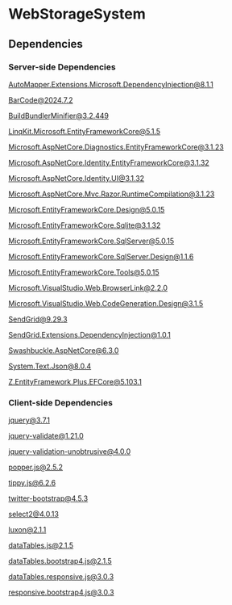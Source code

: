 # WebStorageSystem

## Dependencies

### Server-side Dependencies
AutoMapper.Extensions.Microsoft.DependencyInjection@8.1.1

BarCode@2024.7.2

BuildBundlerMinifier@3.2.449

LinqKit.Microsoft.EntityFrameworkCore@5.1.5

Microsoft.AspNetCore.Diagnostics.EntityFrameworkCore@3.1.23

Microsoft.AspNetCore.Identity.EntityFrameworkCore@3.1.32

Microsoft.AspNetCore.Identity.UI@3.1.32

Microsoft.AspNetCore.Mvc.Razor.RuntimeCompilation@3.1.23

Microsoft.EntityFrameworkCore.Design@5.0.15

Microsoft.EntityFrameworkCore.Sqlite@3.1.32

Microsoft.EntityFrameworkCore.SqlServer@5.0.15

Microsoft.EntityFrameworkCore.SqlServer.Design@1.1.6

Microsoft.EntityFrameworkCore.Tools@5.0.15

Microsoft.VisualStudio.Web.BrowserLink@2.2.0

Microsoft.VisualStudio.Web.CodeGeneration.Design@3.1.5

SendGrid@9.29.3

SendGrid.Extensions.DependencyInjection@1.0.1

Swashbuckle.AspNetCore@6.3.0

System.Text.Json@8.0.4

Z.EntityFramework.Plus.EFCore@5.103.1

### Client-side Dependencies
jquery@3.7.1

jquery-validate@1.21.0

jquery-validation-unobtrusive@4.0.0

popper.js@2.5.2

tippy.js@6.2.6

twitter-bootstrap@4.5.3

select2@4.0.13

luxon@2.1.1

dataTables.js@2.1.5

dataTables.bootstrap4.js@2.1.5

dataTables.responsive.js@3.0.3

responsive.bootstrap4.js@3.0.3